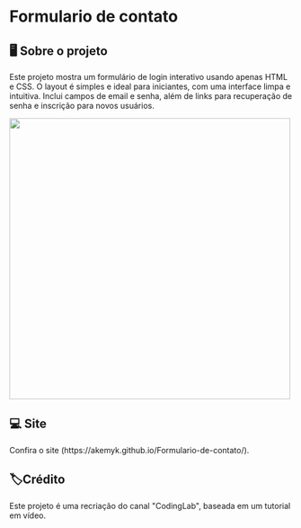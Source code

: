 # Formulario de contato
<h2>🖥️ Sobre o projeto </h2>
<p>Este projeto mostra um formulário de login interativo usando apenas HTML e CSS. O layout é simples e ideal para iniciantes, com uma interface limpa e intuitiva. Inclui campos de email e senha, além de links para recuperação de senha e inscrição para novos usuários. </p>
<img src="https://github.com/user-attachments/assets/ff0e4c24-3a41-4478-9517-4e4f1dc894d4" width=500px>

<h2>💻 Site</h2>
Confira o site (https://akemyk.github.io/Formulario-de-contato/). 

<h2>🏷️Crédito</h2>
<p> Este projeto é uma recriação do canal "CodingLab", baseada em um tutorial em vídeo. </p>
